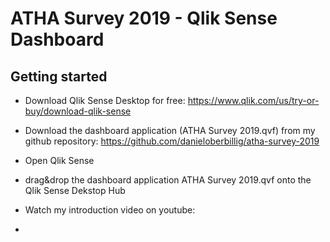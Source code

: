 # ATHA Survey 2019 - Qlik Sense Dashboard

## Getting started

* Download Qlik Sense Desktop for free: https://www.qlik.com/us/try-or-buy/download-qlik-sense

* Download the dashboard application (ATHA Survey 2019.qvf) from my github repository: https://github.com/danieloberbillig/atha-survey-2019


* Open Qlik Sense

* drag&drop the dashboard application ATHA Survey 2019.qvf onto the Qlik Sense Dekstop Hub

* Watch my introduction video on youtube: 

* 
